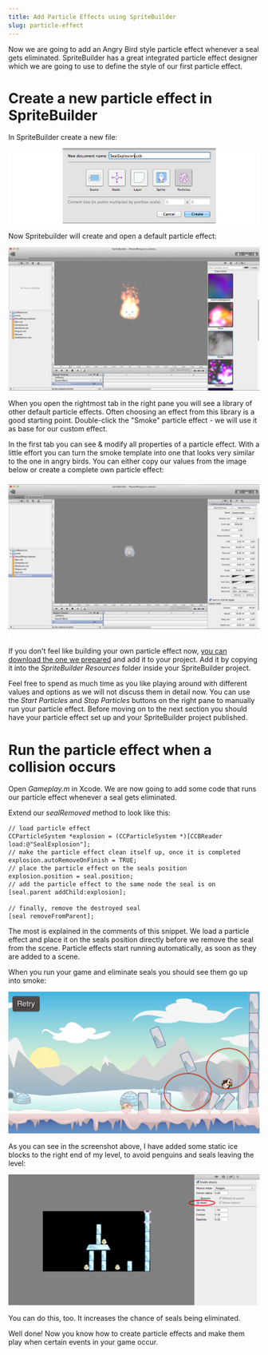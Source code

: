 ```yaml
---
title: Add Particle Effects using SpriteBuilder
slug: particle-effect
---
```


Now we are going to add an Angry Bird style particle effect whenever a
seal gets eliminated. SpriteBuilder has a great integrated particle
effect designer which we are going to use to define the style of our
first particle effect.

Create a new particle effect in SpriteBuilder
=============================================

In SpriteBuilder create a new file:

![image](./Spritebuilder_Particle_SealExplosion.png)

Now Spritebuilder will create and open a default particle effect:

![image](./Spritebuilder_DefaultParticleEffect.png)

When you open the rightmost tab in the right pane you will see a library
of other default particle effects. Often choosing an effect from this
library is a good starting point. Double-click the "Smoke" particle
effect - we will use it as base for our custom effect.

In the first tab you can see & modify all properties of a particle
effect. With a little effort you can turn the smoke template into one
that looks very similar to the one in angry birds. You can either copy
our values from the image below or create a complete own particle
effect:

![image](./Spritebuilder_Smoke.png)

If you don't feel like building your own particle effect now, [you can
download the one we
prepared](https://s3.amazonaws.com/mgwu-misc/Spritebuilder+Tutorial/SealExplosion.ccb)
and add it to your project. Add it by copying it into the *SpriteBuilder
Resources* folder inside your SpriteBuilder project.

Feel free to spend as much time as you like playing around with
different values and options as we will not discuss them in detail now.
You can use the *Start Particles* and *Stop Particles* buttons on the
right pane to manually run your particle effect. Before moving on to the
next section you should have your particle effect set up and your
SpriteBuilder project published.

Run the particle effect when a collision occurs
===============================================

Open *Gameplay.m* in Xcode. We are now going to add some code that runs
our particle effect whenever a seal gets eliminated.

Extend our *sealRemoved* method to look like this:

    // load particle effect
    CCParticleSystem *explosion = (CCParticleSystem *)[CCBReader load:@"SealExplosion"];
    // make the particle effect clean itself up, once it is completed
    explosion.autoRemoveOnFinish = TRUE;
    // place the particle effect on the seals position
    explosion.position = seal.position;
    // add the particle effect to the same node the seal is on
    [seal.parent addChild:explosion];

    // finally, remove the destroyed seal
    [seal removeFromParent];

The most is explained in the comments of this snippet. We load a
particle effect and place it on the seals position directly before we
remove the seal from the scene. Particle effects start
running automatically, as soon as they are added to a scene.

When you run your game and eliminate seals you should see them go up
into smoke:

![image](./Spritebuilder_ParticleEffect_InAction.png)

As you can see in the screenshot above, I have added some static ice
blocks to the right end of my level, to avoid penguins and seals leaving
the level:

![image](./Spritebuilder_StaticIceblocks.png)

You can do this, too. It increases the chance of seals being eliminated.

Well done! Now you know how to create particle effects and make them
play when certain events in your game occur.
